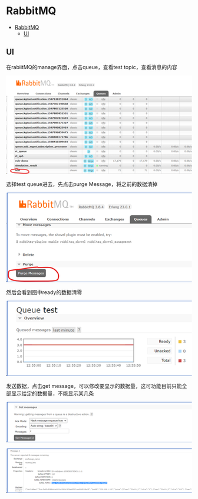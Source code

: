 # RabbitMQ

<!-- @import "[TOC]" {cmd="toc" depthFrom=1 depthTo=6 orderedList=false} -->

<!-- code_chunk_output -->

- [RabbitMQ](#rabbitmq)
  - [UI](#ui)

<!-- /code_chunk_output -->

## UI

在rabiitMQ的manage界面，点击queue，查看test topic，查看消息的内容

![picture 1](asset_IMG/rabbitmq/IMG_20230321-205509629.png)  

选择test queue进去，先点击purge Message，将之前的数据清掉

![picture 2](asset_IMG/rabbitmq/IMG_20230321-205553392.png)  

然后会看到图中ready的数据清零

![picture 3](asset_IMG/rabbitmq/IMG_20230321-205637407.png)  

发送数据，点击get message，可以修改要显示的数据量，这可功能目前只能全部显示给定的数据量，不能显示某几条

![picture 4](asset_IMG/rabbitmq/IMG_20230321-205648906.png)  

![picture 5](asset_IMG/rabbitmq/IMG_20230321-205701917.png)  
